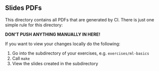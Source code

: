 ## Slides PDFs

This directory contains all PDFs that are generated by CI. There is just one simple rule for this directory:

__DON'T PUSH ANYTHING MANUALLY IN HERE!__

If you want to view your changes locally do the following:
1. Go into the subdirectory of your exercises, e.g. `exercises/ml-basics`
2. Call `make`
3. View the slides created in the subdirectory

